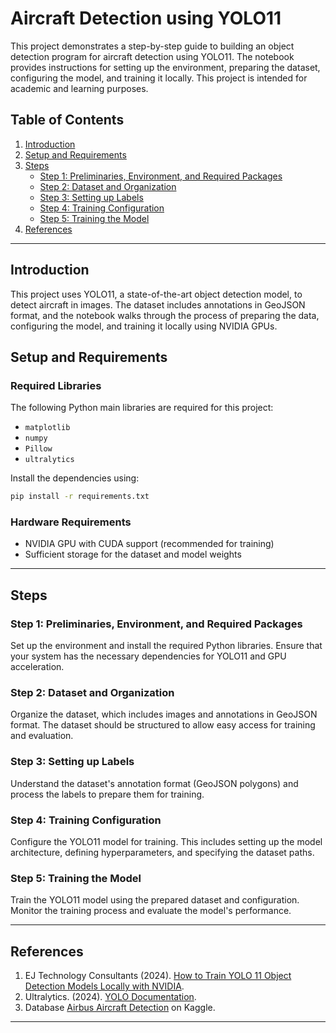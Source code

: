 # Aircraft Detection using YOLO11

This project demonstrates a step-by-step guide to building an object detection program for aircraft detection using YOLO11. The notebook provides instructions for setting up the environment, preparing the dataset, configuring the model, and training it locally. This project is intended for academic and learning purposes.

## Table of Contents
1. [Introduction](#introduction)
2. [Setup and Requirements](#setup-and-requirements)
3. [Steps](#steps)
   - [Step 1: Preliminaries, Environment, and Required Packages](#step-1-preliminaries-environment-and-required-packages)
   - [Step 2: Dataset and Organization](#step-2-dataset-and-organization)
   - [Step 3: Setting up Labels](#step-3-setting-up-labels)
   - [Step 4: Training Configuration](#step-4-training-configuration)
   - [Step 5: Training the Model](#step-5-training-the-model)
4. [References](#references)

---

## Introduction

This project uses YOLO11, a state-of-the-art object detection model, to detect aircraft in images. The dataset includes annotations in GeoJSON format, and the notebook walks through the process of preparing the data, configuring the model, and training it locally using NVIDIA GPUs.

## Setup and Requirements

### Required Libraries
The following Python main libraries are required for this project:
- `matplotlib`
- `numpy`
- `Pillow`
- `ultralytics`

Install the dependencies using:
```bash
pip install -r requirements.txt
```

### Hardware Requirements
- NVIDIA GPU with CUDA support (recommended for training)
- Sufficient storage for the dataset and model weights

---

## Steps

### Step 1: Preliminaries, Environment, and Required Packages
Set up the environment and install the required Python libraries. Ensure that your system has the necessary dependencies for YOLO11 and GPU acceleration.

### Step 2: Dataset and Organization
Organize the dataset, which includes images and annotations in GeoJSON format. The dataset should be structured to allow easy access for training and evaluation.

### Step 3: Setting up Labels
Understand the dataset's annotation format (GeoJSON polygons) and process the labels to prepare them for training.

### Step 4: Training Configuration
Configure the YOLO11 model for training. This includes setting up the model architecture, defining hyperparameters, and specifying the dataset paths.

### Step 5: Training the Model
Train the YOLO11 model using the prepared dataset and configuration. Monitor the training process and evaluate the model's performance.

---

## References
1. EJ Technology Consultants (2024). [How to Train YOLO 11 Object Detection Models Locally with NVIDIA](https://www.ejtech.io/learn/train-yolo-models#:~:text=This%20guide%20provides%20step-by-step%20instructions%20for%20training%20a,on%20a%20local%20PC%20using%20an%20NVIDIA%20GPU.).
2. Ultralytics. (2024). [YOLO Documentation](https://docs.ultralytics.com/).
3. Database [Airbus Aircraft Detection](https://www.kaggle.com/datasets/airbusgeo/airbus-aircrafts-sample-dataset) on Kaggle.

---
